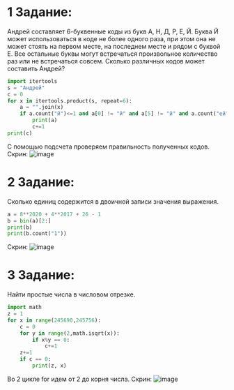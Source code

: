 # 1 Задание:
Андрей составляет 6-буквенные коды из букв А, Н, Д, Р, Е, Й. Буква Й может использоваться в коде не более одного раза, при этом она не может стоять на первом месте, на последнем месте и рядом с буквой Е. Все остальные буквы могут встречаться произвольное количество раз или не встречаться совсем. Сколько различных кодов может составить Андрей?
```Python
import itertools
s = "Андрей"
c = 0
for x in itertools.product(s, repeat=6):
    a = "".join(x)
    if a.count("й")<=1 and a[0] != "й" and a[5] != "й" and a.count("ей") == 0 and a.count("йе") == 0:
        print(a)
        c+=1
print(c)  
```
С помощью подсчета проверяем правильность полученных кодов.
Скрин: ![image](https://github.com/user-attachments/assets/c5db46e9-7cbb-466a-8a7a-4154698f2c95)

# 2 Задание:
Сколько единиц содержится в двоичной записи значения выражения.
```Python
a = 8**2020 + 4**2017 + 26 - 1
b = bin(a)[2:]
print(b)
print(b.count("1"))
```
Скрин: ![image](https://github.com/user-attachments/assets/a4e7e483-da22-4185-9c9c-11a743750ac4)

# 3 Задание:
Найти простые числа в числовом отрезке.
```Python
import math
z = 1
for x in range(245690,245756):
    c = 0
    for y in range(2,math.isqrt(x)):
        if x%y == 0:
            c+=1
    z+=1
    if c == 0:
        print(z, x)
```
Во 2 цикле for идем от 2 до корня числа.
Скрин: ![image](https://github.com/user-attachments/assets/711e834c-ce16-4cc0-bde9-af4ca545b7e8)

